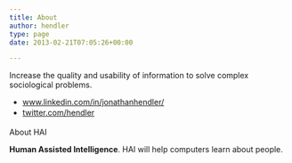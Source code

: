 ```yaml
---
title: About
author: hendler
type: page
date: 2013-02-21T07:05:26+00:00

---
```

Increase the quality and usability of information to solve complex sociological problems.

  * <a style="line-height:1.6;" title="View public profile" href="http://www.linkedin.com/in/jonathanhendler/" name="webProfileURL">www.linkedin.com/in/jonathanhendler/</a>
  * <a style="line-height:1.6;" href="https://twitter.com/hendler">twitter.com/hendler</a>

About HAI

**Human Assisted Intelligence**. HAI will help computers learn about people.